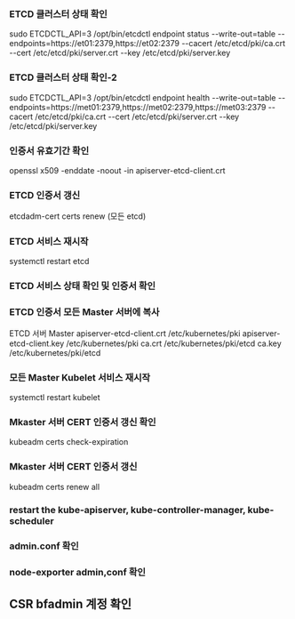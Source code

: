
### ETCD 클러스터 상태 확인
 sudo ETCDCTL_API=3 /opt/bin/etcdctl endpoint status --write-out=table --endpoints=https://et01:2379,https://et02:2379 --cacert /etc/etcd/pki/ca.crt --cert /etc/etcd/pki/server.crt --key /etc/etcd/pki/server.key
 
### ETCD 클러스터 상태 확인-2
 sudo ETCDCTL_API=3 /opt/bin/etcdctl endpoint health --write-out=table --endpoints=https://met01:2379,https://met02:2379,https://met03:2379 --cacert /etc/etcd/pki/ca.crt --cert /etc/etcd/pki/server.crt --key /etc/etcd/pki/server.key

### 인증서 유효기간 확인
openssl x509 -enddate -noout -in apiserver-etcd-client.crt

### ETCD 인증서 갱신
etcdadm-cert certs renew (모든 etcd)

### ETCD 서비스 재시작
systemctl restart etcd 

### ETCD 서비스 상태 확인 및 인증서 확인

### ETCD 인증서 모든 Master 서버에 복사
ETCD 서버                           Master
apiserver-etcd-client.crt           /etc/kubernetes/pki
apiserver-etcd-client.key           /etc/kubernetes/pki
ca.crt                              /etc/kubernetes/pki/etcd
ca.key                              /etc/kubernetes/pki/etcd

### 모든 Master Kubelet 서비스 재시작
systemctl restart kubelet

### Mkaster 서버 CERT 인증서 갱신 확인
kubeadm certs check-expiration

### Mkaster 서버 CERT 인증서 갱신 
kubeadm certs  renew all

### restart the kube-apiserver, kube-controller-manager, kube-scheduler 

### admin.conf 확인

### node-exporter admin,conf 확인

## CSR bfadmin 계정 확인
